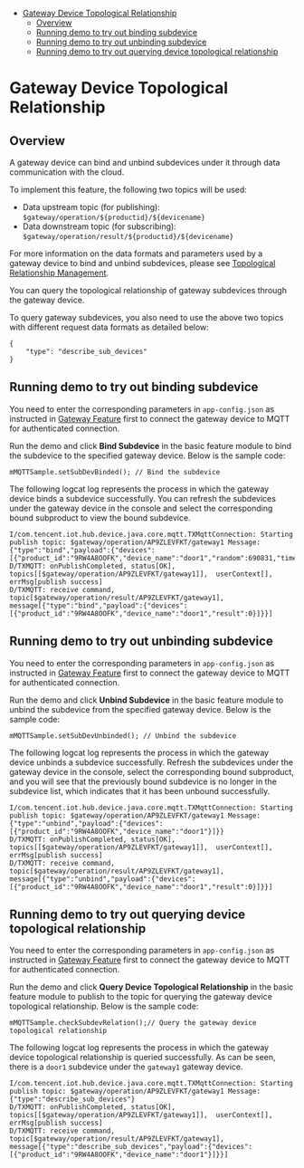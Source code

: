 * [Gateway Device Topological Relationship](#Gateway-Device-Topological-Relationship)
  * [Overview](#Overview)
  * [Running demo to try out binding subdevice](#Running-demo-to-try-out-binding-subdevice)
  * [Running demo to try out unbinding subdevice](#Running-demo-to-try-out-unbinding-subdevice)
  * [Running demo to try out querying device topological relationship](#Running-demo-to-try-out-querying-device-topological-relationship)

# Gateway Device Topological Relationship
## Overview
A gateway device can bind and unbind subdevices under it through data communication with the cloud.

To implement this feature, the following two topics will be used:

* Data upstream topic (for publishing): `$gateway/operation/${productid}/${devicename}`
* Data downstream topic (for subscribing): `$gateway/operation/result/${productid}/${devicename}`

For more information on the data formats and parameters used by a gateway device to bind and unbind subdevices, please see [Topological Relationship Management](https://cloud.tencent.com/document/product/634/45960).

You can query the topological relationship of gateway subdevices through the gateway device.

To query gateway subdevices, you also need to use the above two topics with different request data formats as detailed below:

```
{
    "type": "describe_sub_devices"
}
```

## Running demo to try out binding subdevice

You need to enter the corresponding parameters in `app-config.json` as instructed in [Gateway Feature](../../hub-device-android/docs/Gateway-Feature.md) first to connect the gateway device to MQTT for authenticated connection.

Run the demo and click **Bind Subdevice** in the basic feature module to bind the subdevice to the specified gateway device. Below is the sample code:
```
mMQTTSample.setSubDevBinded(); // Bind the subdevice
```

The following logcat log represents the process in which the gateway device binds a subdevice successfully. You can refresh the subdevices under the gateway device in the console and select the corresponding bound subproduct to view the bound subdevice.
```
I/com.tencent.iot.hub.device.java.core.mqtt.TXMqttConnection: Starting publish topic: $gateway/operation/AP9ZLEVFKT/gateway1 Message: {"type":"bind","payload":{"devices":[{"product_id":"9RW4A8OOFK","device_name":"door1","random":690831,"timestamp":1603246675,"signmethod":"hmacsha256","authtype":"psk","signature":"U4N6Z6SbO8AZtAB6c63fxC1pbMtPX+\/AJkHG9pAnQKs="}]}}
D/TXMQTT: onPublishCompleted, status[OK], topics[[$gateway/operation/AP9ZLEVFKT/gateway1]],  userContext[], errMsg[publish success]
D/TXMQTT: receive command, topic[$gateway/operation/result/AP9ZLEVFKT/gateway1], message[{"type":"bind","payload":{"devices":[{"product_id":"9RW4A8OOFK","device_name":"door1","result":0}]}}]
```

## Running demo to try out unbinding subdevice

You need to enter the corresponding parameters in `app-config.json` as instructed in [Gateway Feature](../../hub-device-android/docs/Gateway-Feature.md) first to connect the gateway device to MQTT for authenticated connection.

Run the demo and click **Unbind Subdevice** in the basic feature module to unbind the subdevice from the specified gateway device. Below is the sample code:
```
mMQTTSample.setSubDevUnbinded(); // Unbind the subdevice
```

The following logcat log represents the process in which the gateway device unbinds a subdevice successfully. Refresh the subdevices under the gateway device in the console, select the corresponding bound subproduct, and you will see that the previously bound subdevice is no longer in the subdevice list, which indicates that it has been unbound successfully.
```
I/com.tencent.iot.hub.device.java.core.mqtt.TXMqttConnection: Starting publish topic: $gateway/operation/AP9ZLEVFKT/gateway1 Message: {"type":"unbind","payload":{"devices":[{"product_id":"9RW4A8OOFK","device_name":"door1"}]}}
D/TXMQTT: onPublishCompleted, status[OK], topics[[$gateway/operation/AP9ZLEVFKT/gateway1]],  userContext[], errMsg[publish success]
D/TXMQTT: receive command, topic[$gateway/operation/result/AP9ZLEVFKT/gateway1], message[{"type":"unbind","payload":{"devices":[{"product_id":"9RW4A8OOFK","device_name":"door1","result":0}]}}]
```

## Running demo to try out querying device topological relationship

You need to enter the corresponding parameters in `app-config.json` as instructed in [Gateway Feature](../../hub-device-android/docs/Gateway-Feature.md) first to connect the gateway device to MQTT for authenticated connection.

Run the demo and click **Query Device Topological Relationship** in the basic feature module to publish to the topic for querying the gateway device topological relationship. Below is the sample code:
```
mMQTTSample.checkSubdevRelation();// Query the gateway device topological relationship
```

The following logcat log represents the process in which the gateway device topological relationship is queried successfully. As can be seen, there is a `door1` subdevice under the `gateway1` gateway device.
```
I/com.tencent.iot.hub.device.java.core.mqtt.TXMqttConnection: Starting publish topic: $gateway/operation/AP9ZLEVFKT/gateway1 Message: {"type":"describe_sub_devices"}
D/TXMQTT: onPublishCompleted, status[OK], topics[[$gateway/operation/AP9ZLEVFKT/gateway1]],  userContext[], errMsg[publish success]
D/TXMQTT: receive command, topic[$gateway/operation/result/AP9ZLEVFKT/gateway1], message[{"type":"describe_sub_devices","payload":{"devices":[{"product_id":"9RW4A8OOFK","device_name":"door1"}]}}]
```
